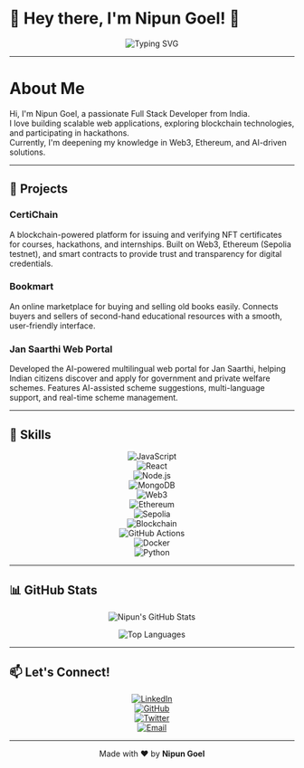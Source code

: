 # 👋 Hey there, I'm **Nipun Goel**! 🚀

<div align="center">

![Typing SVG](https://readme-typing-svg.demolab.com?font=Fira+Code&pause=1000&color=00FF00&center=true&vCenter=true&width=600&lines=Full+Stack+Developer;Blockchain+Enthusiast;AI+Explorer;Hackathon+Finalist)

</div>

---
# About Me

Hi, I'm Nipun Goel, a passionate Full Stack Developer from India.  
I love building scalable web applications, exploring blockchain technologies, and participating in hackathons.  
Currently, I'm deepening my knowledge in Web3, Ethereum, and AI-driven solutions.


---

## 🚀 Projects

### CertiChain  
A blockchain-powered platform for issuing and verifying NFT certificates for courses, hackathons, and internships. Built on Web3, Ethereum (Sepolia testnet), and smart contracts to provide trust and transparency for digital credentials.

### Bookmart  
An online marketplace for buying and selling old books easily. Connects buyers and sellers of second-hand educational resources with a smooth, user-friendly interface.

### Jan Saarthi Web Portal  
Developed the AI-powered multilingual web portal for Jan Saarthi, helping Indian citizens discover and apply for government and private welfare schemes. Features AI-assisted scheme suggestions, multi-language support, and real-time scheme management.

---

## 🚀 Skills

<div align="center">

![JavaScript](https://img.shields.io/badge/JavaScript-F7DF1E?style=for-the-badge&logo=javascript&logoColor=black)  
![React](https://img.shields.io/badge/React-61DAFB?style=for-the-badge&logo=react&logoColor=black)  
![Node.js](https://img.shields.io/badge/Node.js-339933?style=for-the-badge&logo=node.js&logoColor=white)  
![MongoDB](https://img.shields.io/badge/MongoDB-47A248?style=for-the-badge&logo=mongodb&logoColor=white)  
![Web3](https://img.shields.io/badge/Web3-0B1D2F?style=for-the-badge&logo=web3dotjs&logoColor=white)  
![Ethereum](https://img.shields.io/badge/Ethereum-3C3C3D?style=for-the-badge&logo=ethereum&logoColor=white)  
![Sepolia](https://img.shields.io/badge/Sepolia-2C2E3E?style=for-the-badge&logo=ethereum&logoColor=white)  
![Blockchain](https://img.shields.io/badge/Blockchain-336791?style=for-the-badge&logo=blockchain&logoColor=white)  
![GitHub Actions](https://img.shields.io/badge/GitHub_Actions-2088FF?style=for-the-badge&logo=githubactions&logoColor=white)  
![Docker](https://img.shields.io/badge/Docker-2496ED?style=for-the-badge&logo=docker&logoColor=white)  
![Python](https://img.shields.io/badge/Python-3776AB?style=for-the-badge&logo=python&logoColor=white)  

</div>

---

## 📊 GitHub Stats

<div align="center">

![Nipun's GitHub Stats](https://github-readme-stats.vercel.app/api?username=NipunGoel02&show_icons=true&theme=radical&count_private=true&hide=contribs)

![Top Languages](https://github-readme-stats.vercel.app/api/top-langs/?username=NipunGoel02&layout=compact&theme=radical)

</div>

---

## 📫 Let's Connect!

<div align="center">

[![LinkedIn](https://img.shields.io/badge/LinkedIn-0A66C2?style=for-the-badge&logo=linkedin&logoColor=white)](https://www.linkedin.com/in/nipun-goel-a63291292/)  
[![GitHub](https://img.shields.io/badge/GitHub-181717?style=for-the-badge&logo=github&logoColor=white)](https://github.com/NipunGoel02)  
[![Twitter](https://img.shields.io/badge/Twitter-1DA1F2?style=for-the-badge&logo=twitter&logoColor=white)](https://twitter.com/NipunGoel02)  
[![Email](https://img.shields.io/badge/Email-D14836?style=for-the-badge&logo=gmail&logoColor=white)](mailto:nipungoel15@gmail.com)  

</div>

---

<p align="center">Made with ❤️ by <b>Nipun Goel</b></p>
